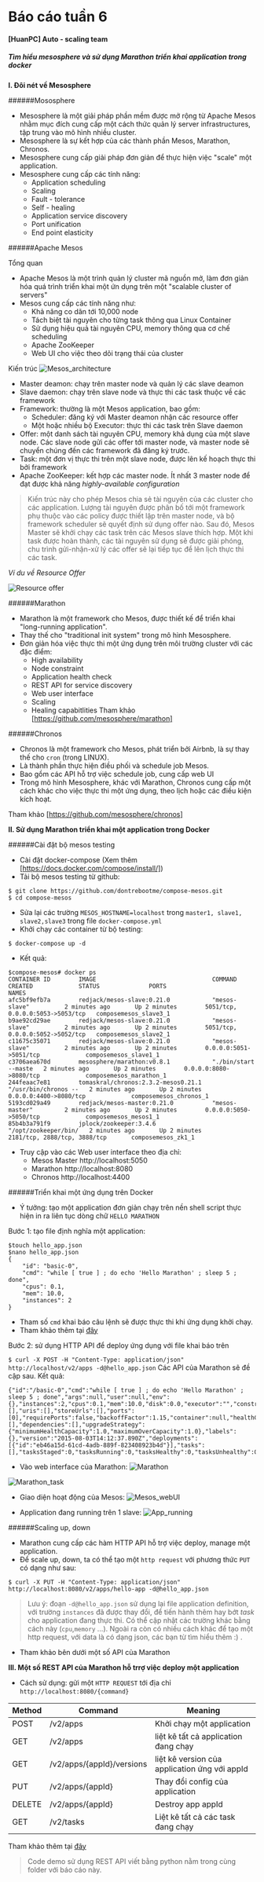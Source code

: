 # Báo cáo tuần 6
#### [HuanPC] Auto - scaling team
##### Tìm hiểu mesosphere và sử dụng Marathon  triển khai  application  trong  docker

**I.  Đôi nét về Mesosphere**

######Mososphere

- Mesosphere là một giải pháp phần mềm được mở rộng từ Apache Mesos nhằm  mục đích  cung cấp một cách thức quản lý server infrastructures, tập trung vào mô hình nhiều cluster.
- Mesosphere là sự kết hợp của các thành phần Mesos, Marathon, Chronos.
- Mesosphere cung cấp giải pháp đơn giản để thực hiện việc "scale" một application.
- Mesosphere cung cấp các tính năng:
	- Application scheduling 
	- Scaling
	- Fault - tolerance 
	- Self - healing
	- Application service discovery
	- Port unification
	- End point elasticity

######Apache Mesos

Tổng quan
- Apache Mesos là một trình quản lý cluster mã nguồn mở, làm đơn giản hóa quá trình triển khai một ứn dụng trên một "scalable cluster of servers" 
- Mesos cung cấp các tính năng như:
	- Khả năng co dãn tới 10,000 node
	- Tách biệt tài nguyên cho từng task thông qua Linux Container
	- Sử dụng hiệu quả tài nguyên CPU, memory thông qua cơ chế scheduling
	- Apache ZooKeeper
	- Web UI cho việc theo dõi trạng thái của cluster

Kiến trúc
![Mesos_architecture](https://github.com/huanpc/lab_clound_computing/blob/master/docs/learning-by-doing/week06-mesos-and-marathon/images/mesos_architecture.png)

- Master deamon:  chạy trên master node và quản lý các slave deamon
- Slave daemon: chạy trên slave node và thực thi các task thuộc về các framework
- Framework: thường là một Mesos application, bao gồm:
	- Scheduler: đăng ký với Master deamon nhận các resource offer
	- Một hoặc nhiều bộ Executor: thực thi các task trên Slave daemon
- Offer: một danh sách tài nguyên CPU, memory khả dụng của một slave node. Các slave node gửi các offer tới master node, và master node sẽ chuyển chúng đến các framework đã đăng ký trước.
- Task: một đơn vị thực thi trên một slave node, được lên kế hoạch thực thi bởi framework
-  Apache ZooKeeper: kết hợp các master node. Ít nhất 3 master node để đạt được khả năng *highly-available configuration*
> Kiến trúc này cho phép Mesos chia sẻ  tài nguyên của các cluster cho các application.
> Lượng tài nguyên được phân bố tới một framework phụ thuộc vào các policy được thiết lập trên master node, và bộ framework scheduler sẽ quyết định sử dụng  offer nào. Sau đó, Mesos Master sẽ khởi chạy các task trên các Mesos slave thích hợp. Một khi task được hoàn thành, các tài nguyên sử dụng sẽ được giải phóng, chu trình gửi-nhận-xử lý các offer sẽ lại tiếp tục để lên lịch thực thi các task.

*Ví du về Resource Offer*

![Resource offer](https://github.com/huanpc/lab_cloud_computing/blob/master/docs/learning-by-doing/week06-mesos-and-marathon/images/resource-offer.jpg)

######Marathon

- Marathon là một framework cho Mesos, được thiết kế để triển khai "long-running application".
-  Thay thế cho "traditional init system" trong mô hình Mesosphere.
- Đơn giản hóa việc thực thi một ứng dụng trên môi trường cluster với các đặc điểm:
	- High availability
	- Node constraint
	- Application health check
	- REST API for service discovery
	- Web user interface
	- Scaling
	- Healing capabitlities
Tham khảo [https://github.com/mesosphere/marathon]

######Chronos

- Chronos là một framework cho Mesos, phát triển bởi Airbnb, là sự thay thế cho `cron` (trong LINUX). 
- Là thành phần thực  hiện điều phối và schedule job Mesos.
- Bao gồm các API hỗ trợ việc schedule job,  cung cấp web UI
- Trong mô hình Mesosphere, khác với Marathon, Chronos cung cấp một cách khác cho việc thực thi một ứng dụng, theo lịch hoặc các điều kiện kích hoạt.

Tham khảo [https://github.com/mesosphere/chronos]

**II. Sử dụng Marathon triển khai một application trong  Docker**

######Cài đặt bộ mesos testing

- Cài đặt docker-compose (Xem thêm [https://docs.docker.com/compose/install/])
- Tải bộ mesos testing từ github:

```
$ git clone https://github.com/dontrebootme/compose-mesos.git
$ cd compose-mesos
```

- Sửa lại các trường `MESOS_HOSTNAME=localhost`  trong `master1, slave1, slave2,slave3` trong file `docker-compose.yml` 
- Khởi chạy các container từ bộ testing:

```
$ docker-compose up -d
```
- Kết quả:

```
$compose-mesos# docker ps 
CONTAINER ID        IMAGE                                 COMMAND                CREATED             STATUS              PORTS                              NAMES
afc5bf9efb7a        redjack/mesos-slave:0.21.0            "mesos-slave"          2 minutes ago       Up 2 minutes        5051/tcp, 0.0.0.0:5053->5053/tcp   composemesos_slave3_1     
b9ae92cd29ae        redjack/mesos-slave:0.21.0            "mesos-slave"          2 minutes ago       Up 2 minutes        5051/tcp, 0.0.0.0:5052->5052/tcp   composemesos_slave2_1     
c11675c35071        redjack/mesos-slave:0.21.0            "mesos-slave"          2 minutes ago       Up 2 minutes        0.0.0.0:5051->5051/tcp             composemesos_slave1_1     
c3706aea670d        mesosphere/marathon:v0.8.1            "./bin/start --maste   2 minutes ago       Up 2 minutes        0.0.0.0:8080->8080/tcp             composemesos_marathon_1   
244feaac7e81        tomaskral/chronos:2.3.2-mesos0.21.1   "/usr/bin/chronos --   2 minutes ago       Up 2 minutes        0.0.0.0:4400->8080/tcp             composemesos_chronos_1    
5193cd029a49        redjack/mesos-master:0.21.0           "mesos-master"         2 minutes ago       Up 2 minutes        0.0.0.0:5050->5050/tcp             composemesos_mesos1_1     
85b4b3a791f9        jplock/zookeeper:3.4.6                "/opt/zookeeper/bin/   2 minutes ago       Up 2 minutes        2181/tcp, 2888/tcp, 3888/tcp       composemesos_zk1_1     
```

- Truy cập vào các Web user interface theo địa chỉ:
	- Mesos Master	http://localhost:5050
	- Marathon	http://localhost:8080
	- Chronos	http://localhost:4400

######Triển khai một ứng dụng trên Docker

- Ý tưởng: tạo một application đơn giản chạy trên nền shell script thực hiện in ra liên tục dòng chữ `HELLO MARATHON`

Bước 1: tạo file định nghĩa một application: 

```
$touch hello_app.json
$nano hello_app.json 
{
    "id": "basic-0",
    "cmd": "while [ true ] ; do echo 'Hello Marathon' ; sleep 5 ; done",
    "cpus": 0.1,
    "mem": 10.0,
    "instances": 2
}
```

- Tham số `cmd` khai báo câu lệnh sẽ được thực thi khi ứng dụng khởi chạy.
- Tham khảo thêm tại [đây](https://mesosphere.github.io/marathon/docs/application-basics.html)

Bước 2: sử dụng HTTP API để deploy ứng dụng với file khai báo trên

`$ curl -X POST -H "Content-Type: application/json" http://localhost/v2/apps -d@hello_app.json`
Các API của Marathon sẽ đề cập sau.
Kết quả:

```
{"id":"/basic-0","cmd":"while [ true ] ; do echo 'Hello Marathon' ; sleep 5 ; done","args":null,"user":null,"env":{},"instances":2,"cpus":0.1,"mem":10.0,"disk":0.0,"executor":"","constraints":[],"uris":[],"storeUrls":[],"ports":[0],"requirePorts":false,"backoffFactor":1.15,"container":null,"healthChecks":[],"dependencies":[],"upgradeStrategy":{"minimumHealthCapacity":1.0,"maximumOverCapacity":1.0},"labels":{},"version":"2015-08-03T14:12:37.890Z","deployments":[{"id":"eb46a15d-61cd-4adb-889f-823408923b4d"}],"tasks":[],"tasksStaged":0,"tasksRunning":0,"tasksHealthy":0,"tasksUnhealthy":0,"backoffSeconds":1,"maxLaunchDelaySeconds":3600}
```

- Vào web interface của Marathon:
![Marathon](https://github.com/huanpc/lab_clound_computing/blob/master/docs/learning-by-doing/week06-mesos-and-marathon/images/marathon.png)

![Marathon_task](https://github.com/huanpc/lab_clound_computing/blob/master/docs/learning-by-doing/week06-mesos-and-marathon/images/Marathon_task.png)

- Giao diện hoạt động của Mesos:
![Mesos_webUI](https://github.com/huanpc/lab_clound_computing/blob/master/docs/learning-by-doing/week06-mesos-and-marathon/images/mesos.png)

- Application đang running trên 1 slave:
![App_running](https://github.com/huanpc/lab_clound_computing/blob/master/docs/learning-by-doing/week06-mesos-and-marathon/images/slave_running.png)

######Scaling up, down

- Marathon cung cấp các hàm HTTP API hỗ trợ việc deploy, manage một application.
- Để scale up, down, ta có thể tạo một `http request` với phương thức `PUT` có dạng như sau:

```
$ curl -X PUT -H "Content-Type: application/json" http://localhost:8080/v2/apps/hello-app -d@hello_app.json
```

> Lưu ý:  đoạn `-d@hello_app.json` sử dụng lại file application definition, với trường `instances` đã được thay đổi, để tiến hành thêm hay bớt *task* cho application đang thực thi. Có thể cập nhật các trường khác bằng cách này (`cpu`,`memory` ...).
> Ngoài ra còn có nhiều cách khác để tạo một http request, với data là có dạng json, các bạn từ tìm hiểu thêm :) .

- Tham khảo bên dưới một số API của Marathon

**III. Một số REST API của Marathon  hỗ trrợ việc  deploy một application** 

- Cách sử dụng: gửi một `HTTP REQUEST` tới địa chỉ `http://localhost:8080/{command}` 

Method | Command| Meaning
------------- | -------------|-------------
POST  | /v2/apps|Khởi chạy một application
GET| /v2/apps| liệt kê tất cả application đang chạy
GET |/v2/apps/{appId}/versions| liệt kê version của application ứng với appId
PUT |/v2/apps/{appId}| Thay đổi config của application
DELETE| /v2/apps/{appId} |Destroy app appId
GET |/v2/tasks |Liệt kê tất cả các task đang chạy

Tham khảo thêm tại [đây](https://mesosphere.github.io/marathon/docs/rest-api.html#put-v2-apps-appid)

>Code demo sử dụng REST API viết bằng python nằm trong cùng folder với báo cáo này.
